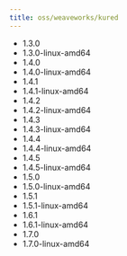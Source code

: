 ```yaml
---
title: oss/weaveworks/kured
---
```

- 1.3.0
- 1.3.0-linux-amd64
- 1.4.0
- 1.4.0-linux-amd64
- 1.4.1
- 1.4.1-linux-amd64
- 1.4.2
- 1.4.2-linux-amd64
- 1.4.3
- 1.4.3-linux-amd64
- 1.4.4
- 1.4.4-linux-amd64
- 1.4.5
- 1.4.5-linux-amd64
- 1.5.0
- 1.5.0-linux-amd64
- 1.5.1
- 1.5.1-linux-amd64
- 1.6.1
- 1.6.1-linux-amd64
- 1.7.0
- 1.7.0-linux-amd64
